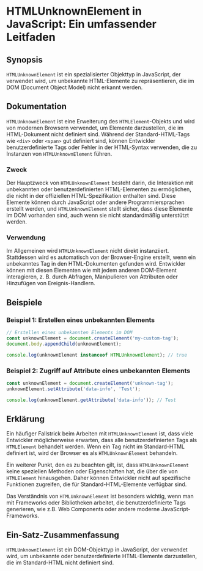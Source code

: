 <!--
Meta Description: # HTMLUnknownElement in JavaScript: Ein umfassender Leitfaden ## Synopsis `HTMLUnknownElement` ist ein spezialisierter Objekttyp in JavaScript, der ve...
Meta Keywords: htmlunknownelement, html, die, oder, ein
-->

# HTMLUnknownElement in JavaScript: Ein umfassender Leitfaden

## Synopsis
`HTMLUnknownElement` ist ein spezialisierter Objekttyp in JavaScript, der verwendet wird, um unbekannte HTML-Elemente zu repräsentieren, die im DOM (Document Object Model) nicht erkannt werden.

## Dokumentation
`HTMLUnknownElement` ist eine Erweiterung des `HTMLElement`-Objekts und wird von modernen Browsern verwendet, um Elemente darzustellen, die im HTML-Dokument nicht definiert sind. Während der Standard-HTML-Tags wie `<div>` oder `<span>` gut definiert sind, können Entwickler benutzerdefinierte Tags oder Fehler in der HTML-Syntax verwenden, die zu Instanzen von `HTMLUnknownElement` führen.

### Zweck
Der Hauptzweck von `HTMLUnknownElement` besteht darin, die Interaktion mit unbekannten oder benutzerdefinierten HTML-Elementen zu ermöglichen, die nicht in der offiziellen HTML-Spezifikation enthalten sind. Diese Elemente können durch JavaScript oder andere Programmiersprachen erstellt werden, und `HTMLUnknownElement` stellt sicher, dass diese Elemente im DOM vorhanden sind, auch wenn sie nicht standardmäßig unterstützt werden.

### Verwendung
Im Allgemeinen wird `HTMLUnknownElement` nicht direkt instanziiert. Stattdessen wird es automatisch von der Browser-Engine erstellt, wenn ein unbekanntes Tag in den HTML-Dokumenten gefunden wird. Entwickler können mit diesen Elementen wie mit jedem anderen DOM-Element interagieren, z. B. durch Abfragen, Manipulieren von Attributen oder Hinzufügen von Ereignis-Handlern.

## Beispiele
### Beispiel 1: Erstellen eines unbekannten Elements
```javascript
// Erstellen eines unbekannten Elements im DOM
const unknownElement = document.createElement('my-custom-tag');
document.body.appendChild(unknownElement);

console.log(unknownElement instanceof HTMLUnknownElement); // true
```

### Beispiel 2: Zugriff auf Attribute eines unbekannten Elements
```javascript
const unknownElement = document.createElement('unknown-tag');
unknownElement.setAttribute('data-info', 'Test');

console.log(unknownElement.getAttribute('data-info')); // Test
```

## Erklärung
Ein häufiger Fallstrick beim Arbeiten mit `HTMLUnknownElement` ist, dass viele Entwickler möglicherweise erwarten, dass alle benutzerdefinierten Tags als `HTMLElement` behandelt werden. Wenn ein Tag nicht im Standard-HTML definiert ist, wird der Browser es als `HTMLUnknownElement` behandeln. 

Ein weiterer Punkt, den es zu beachten gilt, ist, dass `HTMLUnknownElement` keine speziellen Methoden oder Eigenschaften hat, die über die von `HTMLElement` hinausgehen. Daher können Entwickler nicht auf spezifische Funktionen zugreifen, die für Standard-HTML-Elemente verfügbar sind.

Das Verständnis von `HTMLUnknownElement` ist besonders wichtig, wenn man mit Frameworks oder Bibliotheken arbeitet, die benutzerdefinierte Tags generieren, wie z.B. Web Components oder andere moderne JavaScript-Frameworks.

## Ein-Satz-Zusammenfassung
`HTMLUnknownElement` ist ein DOM-Objekttyp in JavaScript, der verwendet wird, um unbekannte oder benutzerdefinierte HTML-Elemente darzustellen, die im Standard-HTML nicht definiert sind.